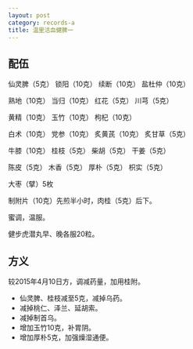 ```yaml
---
layout: post
category: records-a
title: 温里活血健脾一
---
```


## 配伍 ##

仙灵脾（5克） 锁阳（10克） 续断（10克） 盐杜仲（10克）

熟地（10克） 当归（10克） 红花（5克） 川芎（5克）

黄精（10克） 玉竹（10克） 枸杞（10克）

白术（10克） 党参（10克） 炙黄芪（10克） 炙甘草（5克）

牛膝（10克） 桂枝（5克） 柴胡（5克） 干姜（5克）

陈皮（5克） 木香（5克） 厚朴（5克） 枳实（5克） 

大枣（擘）5枚

制附片（10克）先煎半小时，肉桂（5克）后下。

蜜调，温服。

健步虎潜丸早、晚各服20粒。

## 方义 ##

较2015年4月10日方，调减药量，加用桂附。

- 仙灵脾、桂枝减至5克，减掉乌药。
- 减掉桃仁、泽兰、延胡索。
- 减掉制首乌。
- 增加玉竹10克，补胃阴。
- 增加厚朴5克，加强燥湿通便。

